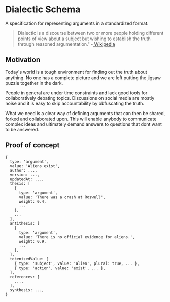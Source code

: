 # Dialectic Schema

A specification for representing arguments in a standardized format.

> Dialectic is a discourse between two or more people holding different points of view about a subject but wishing to establish the truth through reasoned argumentation."
> -[ Wikipedia](https://en.wikipedia.org/wiki/Dialectic)

## Motivation

Today's world is a tough environment for finding out the truth about anything. No one has a complete picture and we are left putting the jigsaw puzzle together in the dark.

People in general are under time constraints and lack good tools for collaboratively debating topics. Discussions on social media are mostly noise and it is easy to skip accountability by obfuscating the truth.

What we need is a clear way of defining arguments that can then be shared, forked and collaborated upon. This will enable anybody to communicate complex ideas and ultimately demand answers to questions that dont want to be answered.

## Proof of concept

```
{
  type: 'argument',
  value: 'Aliens exist',
  author: ...,
  version: ...,
  updatedAt: ...,
  thesis: [
    {
      type: 'argument',
      value: 'There was a crash at Roswell',
      weight: 0.4,
      ...
    },
    ...
  ],
  antithesis: [
    {
      type: 'argument',
      value: 'There is no official evidence for aliens.',
      weight: 0.9,
      ...
    },
  ],
  tokenizedValue: [
    { type: 'subject', value: 'alien', plural: true, ... },
    { type: 'action', value: 'exist', ... },
  ],
  references: [
    ...,
  ],
  synthesis: ...,
}
```
